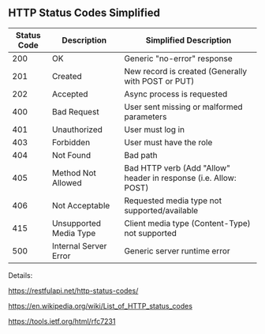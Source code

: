 ## HTTP Status Codes Simplified

|Status Code|Description|Simplified Description|
|-----------|-----------|-----|
|200|OK|Generic "no-error" response| 
|201|Created|New record is created (Generally with POST or PUT)|
|202|Accepted|Async process is requested|
|400|Bad Request|User sent missing or malformed parameters
|401|Unauthorized|User must log in
|403|Forbidden|User must have the role
|404|Not Found|Bad path
|405|Method Not Allowed|Bad HTTP verb (Add "Allow" header in response (i.e. Allow: POST)
|406|Not Acceptable|Requested media type not supported/available
|415|Unsupported Media Type|Client media type (Content-Type) not supported
|500|Internal Server Error|Generic server runtime error

Details:

https://restfulapi.net/http-status-codes/

https://en.wikipedia.org/wiki/List_of_HTTP_status_codes

https://tools.ietf.org/html/rfc7231
